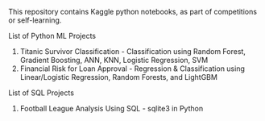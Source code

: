 This repository contains Kaggle python notebooks, as part of competitions or self-learning.

List of Python ML Projects
1. Titanic Survivor Classification - Classification using Random Forest, Gradient Boosting, ANN, KNN, Logistic Regression, SVM
2. Financial Risk for Loan Approval - Regression & Classification using Linear/Logistic Regression, Random Forests, and LightGBM

List of SQL Projects
1. Football League Analysis Using SQL - sqlite3 in Python
